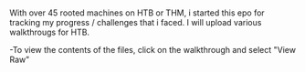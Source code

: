 # 
With over 45 rooted machines on HTB or THM, i started this epo for tracking my progress / challenges  that i faced.
I will upload various walkthrougs for HTB.





-To view the contents of the files, click on the walkthrough and select "View Raw"
